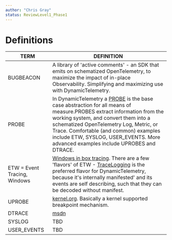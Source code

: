 ```yaml
---
author: "Chris Gray"
status: ReviewLevel1_Phase1
---
```


# Definitions

| TERM | DEFINITION |
| -- | -- |
| <a name="BUGBEACON">BUGBEACON</A>|A library of 'active comments' - an SDK that emits on schematized OpenTelemetry, to maximize the impact of in-place Observability. Simplifying and maximizing use with DynamicTelemetry. |
|<a name="PROBE"> PROBE</A> | In DynamicTelemetry a [PROBE](./Architecture.Probes.Overview.document.md) is the base case abstraction for all means of measure.PROBES extract information from the working system, and convert them into a schematized OpenTelemetry Log, Metric, or Trace. Comfortable (and common) examples include ETW, SYSLOG, USER_EVENTS.  More advanced examples include UPROBES and DTRACE.|
|<a name="ETW">ETW = Event Tracing, Windows</A> | [Windows in box tracing](https://docs.kernel.org/6.1/trace/uprobetracer.html). There are a few 'flavors' of ETW - [TraceLogging](https://learn.microsoft.com/en-us/windows/win32/tracelogging/trace-logging-portal) is the preferred flavor for DynamicTelemetry, because it's internally manifested' and its events are self describing, such that they can be decoded without manifest.|
| <a name="PROBE">UPROBE</A> | [kernel.org](https://docs.kernel.org/6.1/trace/uprobetracer.html). Basically a kernel supported breakpoint mechanism.|
|<a name="DTRACE">DTRACE</A> | [msdn](hhttps://learn.microsoft.com/en-us/windows-hardware/drivers/devtest/dtrace)|
|<a name="SYSLOG">SYSLOG</A>|TBD|
|<a name="USER_EVENTS">USER_EVENTS</A>|TBD|
